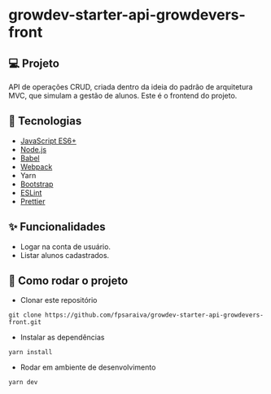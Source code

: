 # growdev-starter-api-growdevers-front

## 💻 Projeto

API de operações CRUD, criada dentro da ideia do padrão de arquitetura MVC, que simulam a gestão de alunos. Este é o frontend do projeto.

## 🚀 Tecnologias

- [JavaScript ES6+](https://github.com/topics/js)
- [Node.js](https://github.com/topics/node)
- [Babel](https://github.com/topics/babel)
- [Webpack](https://github.com/topics/webpack)
- Yarn
- [Bootstrap](https://github.com/topics/bootstrap)
- [ESLint](https://github.com/topics/eslint)
- [Prettier](https://github.com/topics/prettier)

## :sparkles: Funcionalidades

- Logar na conta de usuário.
- Listar alunos cadastrados.

## :runner: Como rodar o projeto

- Clonar este repositório
```
git clone https://github.com/fpsaraiva/growdev-starter-api-growdevers-front.git
```

- Instalar as dependências
```
yarn install
```

- Rodar em ambiente de desenvolvimento
```
yarn dev
```
